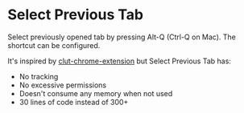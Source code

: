 # Select Previous Tab

Select previously opened tab by pressing Alt-Q (Ctrl-Q on Mac). The shortcut can be configured.

It's inspired by [clut-chrome-extension](https://github.com/harshayburadkar/clut-chrome-extension) but Select Previous Tab has:

- No tracking
- No excessive permissions
- Doesn't consume any memory when not used
- 30 lines of code instead of 300+
